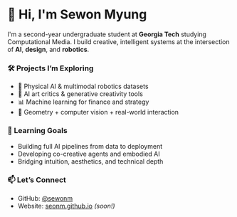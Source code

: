 # 👋 Hi, I'm Sewon Myung

I'm a second-year undergraduate student at **Georgia Tech** studying Computational Media. I build creative, intelligent systems at the intersection of **AI**, **design**, and **robotics**.

### 🛠 Projects I’m Exploring
- 🤖 Physical AI & multimodal robotics datasets
- 🎨 AI art critics & generative creativity tools
- 📊 Machine learning for finance and strategy
- 📐 Geometry + computer vision + real-world interaction

### 🌱 Learning Goals
- Building full AI pipelines from data to deployment
- Developing co-creative agents and embodied AI
- Bridging intuition, aesthetics, and technical depth

### 📫 Let’s Connect
- GitHub: [@sewonm](https://github.com/sewonm)
- Website: [seonm.github.io](https://seonm.github.io) *(soon!)*
